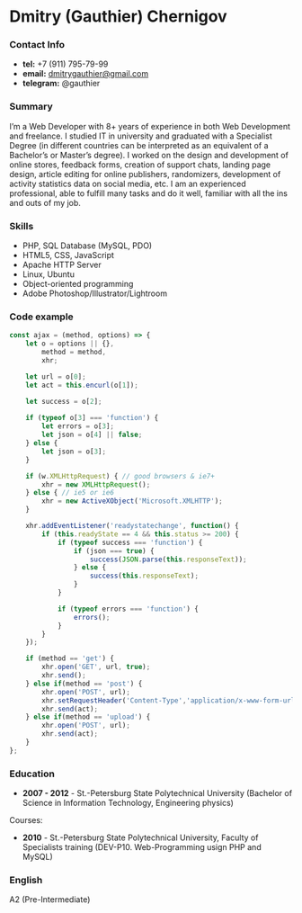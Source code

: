 # Dmitry (Gauthier) Chernigov

### Contact Info
  * **tel:** +7 (911) 795-79-99
  * **email:** dmitrygauthier@gmail.com
  * **telegram:** @gauthier

### Summary
  I’m a Web Developer with 8+ years of experience in both Web Development and freelance. I studied IT in university and graduated with a Specialist Degree (in different countries can be interpreted as an equivalent of a Bachelor’s or Master’s degree). I worked on the design and development of online stores, feedback forms, creation of support chats, landing page design, article editing for online publishers, randomizers, development of activity statistics data on social media, etc. I am an experienced professional, able to fulfill many tasks and do it well, familiar with all the ins and outs of my job.

### Skills
  * PHP, SQL Database (MySQL, PDO)
  * HTML5, CSS, JavaScript
  * Apache HTTP Server
  * Linux, Ubuntu
  * Object-oriented programming
  * Adobe Photoshop/Illustrator/Lightroom

### Code example
```JavaScript
const ajax = (method, options) => {
    let o = options || {},
		method = method,
		xhr;

	let url = o[0];
	let act = this.encurl(o[1]);

	let success = o[2];
			
	if (typeof o[3] === 'function') {
		let errors = o[3];
		let json = o[4] || false;
	} else {
		let json = o[3];
	}

	if (w.XMLHttpRequest) { // good browsers & ie7+
		xhr = new XMLHttpRequest();
	} else { // ie5 or ie6
		xhr = new ActiveXObject('Microsoft.XMLHTTP');
	}

	xhr.addEventListener('readystatechange', function() {
		if (this.readyState == 4 && this.status >= 200) {
			if (typeof success === 'function') {
				if (json === true) {
					success(JSON.parse(this.responseText));
				} else {
					success(this.responseText);
				}
			}

			if (typeof errors === 'function') {
				errors();
			}
		}
	});

	if (method == 'get') {
		xhr.open('GET', url, true);
		xhr.send();
	} else if(method == 'post') {
		xhr.open('POST', url);
		xhr.setRequestHeader('Content-Type','application/x-www-form-urlencoded;');
		xhr.send(act);
	} else if(method == 'upload') {
		xhr.open('POST', url);
		xhr.send(act);
	}
};
```

### Education
  * **2007 - 2012** - St.-Petersburg State Polytechnical University (Bachelor of Science in Information Technology, Engineering physics)

Courses:
  * **2010** - St.-Petersburg State Polytechnical University, Faculty of Specialists training (DEV-P10. Web-Programming usign PHP and MySQL)

### English
  A2 (Pre-Intermediate)
